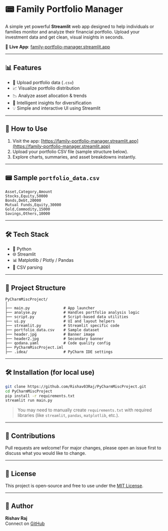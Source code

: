 # 📟 Family Portfolio Manager

A simple yet powerful **Streamlit** web app designed to help individuals or families monitor and analyze their financial portfolio. Upload your investment data and get clean, visual insights in seconds.

🔗 **Live App**: [family-portfolio-manager.streamlit.app](https://family-portfolio-manager.streamlit.app)

---

## 📊 Features

- 📁 Upload portfolio data (`.csv`)
- 📈 Visualize portfolio distribution
- 📉 Analyze asset allocation & trends
- 🧠 Intelligent insights for diversification
- 💡 Simple and interactive UI using Streamlit

---

## 🚀 How to Use

1. Visit the app: [https://family-portfolio-manager.streamlit.app](https://family-portfolio-manager.streamlit.app)
2. Upload your portfolio CSV file (sample structure below).
3. Explore charts, summaries, and asset breakdowns instantly.

---

## 📟 Sample `portfolio_data.csv`

```csv
Asset,Category,Amount
Stocks,Equity,50000
Bonds,Debt,20000
Mutual Funds,Equity,30000
Gold,Commodity,15000
Savings,Others,10000
```

---

## 🛠️ Tech Stack

- 🐍 Python
- 🌐 Streamlit
- 📊 Matplotlib / Plotly / Pandas
- 📁 CSV parsing

---

## 📂 Project Structure

```
PyCharmMiscProject/
│
├── main.py               # App launcher
├── analyse.py            # Handles portfolio analysis logic
├── script.py             # Script-based data utilities
├── ui.py                 # UI and layout helpers
├── streamlit.py          # Streamlit specific code
├── portfolio_data.csv    # Sample dataset
├── header.jpg            # Banner image
├── header2.jpg           # Secondary banner
├── qodana.yaml           # Code quality config
├── PyCharmMiscProject.iml
├── .idea/                # PyCharm IDE settings
```

---

## 🛠️ Installation (for local use)

```bash
git clone https://github.com/Rishav03Raj/PyCharmMiscProject.git
cd PyCharmMiscProject
pip install -r requirements.txt
streamlit run main.py
```

> You may need to manually create `requirements.txt` with required libraries (like `streamlit`, `pandas`, `matplotlib`, etc.).

---

## 🤝 Contributions

Pull requests are welcome! For major changes, please open an issue first to discuss what you would like to change.

---

## 📜 License

This project is open-source and free to use under the [MIT License](LICENSE).

---

## 👤 Author

**Rishav Raj**  
Connect on [GitHub](https://github.com/Rishav03Raj)
